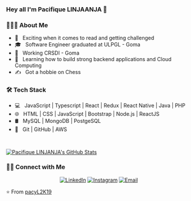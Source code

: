 
### Hey all I'm Pacifique LINJAANJA 👋

<h3> 👨🏻‍💻 About Me </h3>

- 🤔 &nbsp; Exciting when it comes to read and getting challenged
- 🎓 &nbsp; Software Engineer graduated at ULPGL - Goma 
- 💼 &nbsp; Working CRSDI - Goma  
- 🌱 &nbsp; Learning how to build strong backend applications and Cloud Computing
- ✍️ &nbsp; Got a hobbie on Chess 

<h3>🛠 Tech Stack</h3>

- 💻 &nbsp;  JavaScript | Typescript | React | Redux | React Native | Java | PHP
- 🌐 &nbsp; HTML | CSS | JavaScript | Bootstrap | Node.js | ReactJS
- 🛢 &nbsp; MySQL | MongoDB | PostgeSQL
- 🔧 &nbsp; Git | GitHub | AWS

<br/>

[![Pacifique LINJANJA's GitHub Stats](https://github-readme-stats.vercel.app/api?username=pacyL2K19&show_icons=true)](https://https://github.com/pacyL2K19)

<h3> 🤝🏻 Connect with Me </h3>

<p align="center">
<a href="https://www.linkedin.com/in/pacifique-linjanja/"><img alt="LinkedIn" src="https://img.shields.io/badge/LinkedIn-pacifique-linjanja-blue?style=flat-square&logo=linkedin"></a>
<a href="https://www.instagram.com/linjanjapacifique/"><img alt="Instagram" src="https://img.shields.io/badge/Instagram-linjanjapacifique__-blue?style=flat-square&logo=instagram"></a>
<a href="mailto:pacilinja2@gmail.com"><img alt="Email" src="https://img.shields.io/badge/Email-pacilinja2@gmail.com-blue?style=flat-square&logo=Microsoft%20outlook"></a>
</p>

⭐️ From [pacyL2K19](https://github.com/pacyL2K19)
